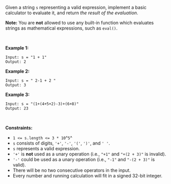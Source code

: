 Given a string `s` representing a valid expression, implement a basic
calculator to evaluate it, and return *the result of the evaluation*.

**Note:** You are **not** allowed to use any built-in function which
evaluates strings as mathematical expressions, such as `eval()`.

 

**Example 1:**

    Input: s = "1 + 1"
    Output: 2

**Example 2:**

    Input: s = " 2-1 + 2 "
    Output: 3

**Example 3:**

    Input: s = "(1+(4+5+2)-3)+(6+8)"
    Output: 23

 

**Constraints:**

-   `1 <= s.length <= 3 * 10`^`5`^
-   `s` consists of digits, `'+'`, `'-'`, `'('`, `')'`, and `' '`.
-   `s` represents a valid expression.
-   `'+'` is **not** used as a unary operation (i.e., `"+1"` and
    `"+(2 + 3)"` is invalid).
-   `'-'` could be used as a unary operation (i.e., `"-1"` and
    `"-(2 + 3)"` is valid).
-   There will be no two consecutive operators in the input.
-   Every number and running calculation will fit in a signed 32-bit
    integer.
